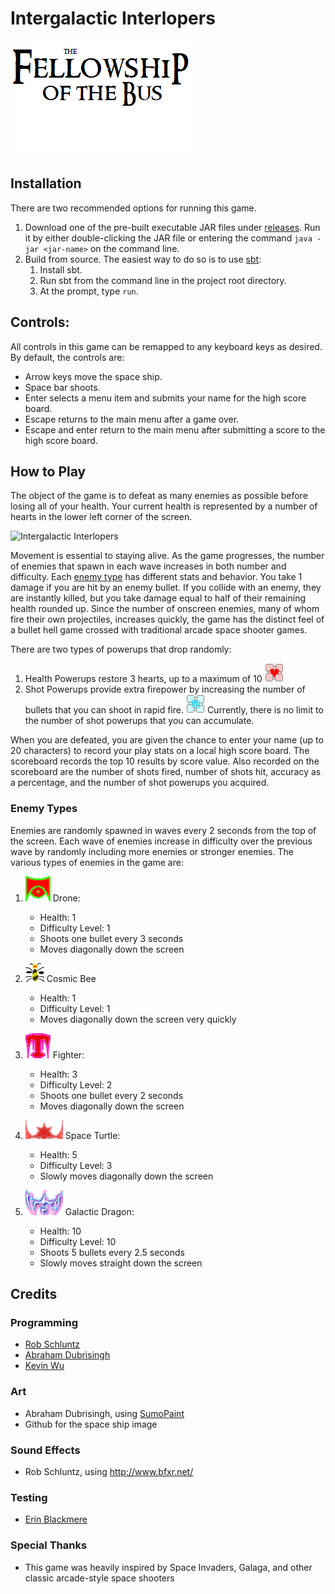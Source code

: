# Intergalactic Interlopers

![Fellowship of the Bus][logo]

## Installation
There are two recommended options for running this game.

1. Download one of the pre-built executable JAR files under [releases]. Run it by either double-clicking the JAR file or entering the command `java -jar <jar-name>` on the command line.
2. Build from source. The easiest way to do so is to use [sbt]:
    1. Install sbt.
    2. Run sbt from the command line in the project root directory.
    3. At the prompt, type `run`.

## Controls:
All controls in this game can be remapped to any keyboard keys as desired. By default, the controls are:

* Arrow keys move the space ship.
* Space bar shoots.
* Enter selects a menu item and submits your name for the high score board.
* Escape returns to the main menu after a game over.
* Escape and enter return to the main menu after submitting a score to the high score board.

## How to Play
The object of the game is to defeat as many enemies as possible before losing all of your health. Your current health is represented by a number of hearts in the lower left corner of the screen.

![Intergalactic Interlopers][screenshot]

Movement is essential to staying alive. As the game progresses, the number of enemies that spawn in each wave increases in both number and difficulty. Each [enemy type](#enemy-types) has different stats and behavior. You take 1 damage if you are hit by an enemy bullet. If you collide with an enemy, they are instantly killed, but you take damage equal to half of their remaining health rounded up. Since the number of onscreen enemies, many of whom fire their own projectiles, increases quickly, the game has the distinct feel of a bullet hell game crossed with traditional arcade space shooter games.

There are two types of powerups that drop randomly:

1. Health Powerups restore 3 hearts, up to a maximum of 10 ![Health Powerup][health]
2. Shot Powerups provide extra firepower by increasing the number of bullets that you can shoot in rapid fire. ![Shot Powerup][shot] Currently, there is no limit to the number of shot powerups that you can accumulate.

When you are defeated, you are given the chance to enter your name (up to 20 characters) to record your play stats on a local high score board. The scoreboard records the top 10 results by score value. Also recorded on the scoreboard are the number of shots fired, number of shots hit, accuracy as a percentage, and the number of shot powerups you acquired.

### <a name="enemy-types"></a>Enemy Types

Enemies are randomly spawned in waves every 2 seconds from the top of the screen. Each wave of enemies increase in difficulty over the previous wave by randomly including more enemies or stronger enemies. The various types of enemies in the game are:

1. ![Drone][drone] Drone:
    * Health: 1
    * Difficulty Level: 1
    * Shoots one bullet every 3 seconds
    * Moves diagonally down the screen

2. ![Comic Bee][cosmic bee] Cosmic Bee
    * Health: 1
    * Difficulty Level: 1
    * Moves diagonally down the screen very quickly

3. ![Fighter][fighter] Fighter:
    * Health: 3
    * Difficulty Level: 2
    * Shoots one bullet every 2 seconds
    * Moves diagonally down the screen

4. ![Space Turtle][space turtle] Space Turtle:
    * Health: 5
    * Difficulty Level: 3
    * Slowly moves diagonally down the screen

5. ![Galactic Dragon][galactic dragon] Galactic Dragon:
    * Health: 10
    * Difficulty Level: 10
    * Shoots 5 bullets every 2.5 seconds
    * Slowly moves straight down the screen

## Credits

### Programming
* [Rob Schluntz]
* [Abraham Dubrisingh]
* [Kevin Wu]

### Art
* Abraham Dubrisingh, using [SumoPaint](https://www.sumopaint.com/)
* Github for the space ship image

### Sound Effects
* Rob Schluntz, using http://www.bfxr.net/

### Testing
* [Erin Blackmere]

### Special Thanks
* This game was heavily inspired by Space Invaders, Galaga, and other classic arcade-style space shooters

[Rob Schluntz]: https://github.com/saitou1024
[Abraham Dubrisingh]: https://github.com/Greatrabe
[Kevin Wu]: https://github.com/smashkevin
[Erin Blackmere]: https://github.com/erin2kb

[screenshot]: http://fellowship-of-the-bus.github.io/SpaceInvadersCoop/images/screenshot.png
[logo]: src/main/resources/img/FotB-Logo.png
[releases]: ../../releases
[sbt]: http://www.scala-sbt.org/

[health]: src/main/resources/img/PowerHP.png
[shot]: src/main/resources/img/PowerShots.png

[cosmic bee]: src/main/resources/img/CosmicBee.png
[drone]: src/main/resources/img/Drone.png
[fighter]: src/main/resources/img/Fighter.png
[galactic dragon]: src/main/resources/img/GalacticDragon.png
[space turtle]: src/main/resources/img/SpaceTurtle.png
